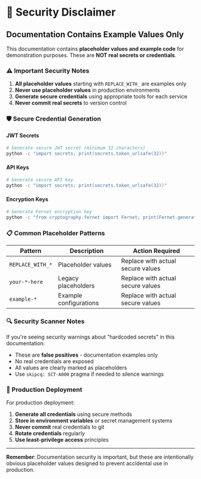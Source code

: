 # 🔐 Security Disclaimer

## Documentation Contains Example Values Only

This documentation contains **placeholder values and example code** for demonstration purposes. These are **NOT real secrets or credentials**.

### ⚠️ Important Security Notes

1. **All placeholder values** starting with `REPLACE_WITH_` are examples only
2. **Never use placeholder values** in production environments
3. **Generate secure credentials** using appropriate tools for each service
4. **Never commit real secrets** to version control

### 🛡️ Secure Credential Generation

#### JWT Secrets
```bash
# Generate secure JWT secret (minimum 32 characters)
python -c "import secrets; print(secrets.token_urlsafe(32))"
```

#### API Keys
```bash
# Generate secure API key
python -c "import secrets; print(secrets.token_urlsafe(32))"
```

#### Encryption Keys
```bash
# Generate Fernet encryption key
python -c "from cryptography.fernet import Fernet; print(Fernet.generate_key().decode())"
```

### 📋 Common Placeholder Patterns

| Pattern | Description | Action Required |
|---------|-------------|-----------------|
| `REPLACE_WITH_*` | Placeholder values | Replace with actual secure values |
| `your-*-here` | Legacy placeholders | Replace with actual secure values |
| `example-*` | Example configurations | Replace with actual secure values |

### 🔍 Security Scanner Notes

If you're seeing security warnings about "hardcoded secrets" in this documentation:

- These are **false positives** - documentation examples only
- No real credentials are exposed
- All values are clearly marked as placeholders
- Use `skipcq: SCT-A000` pragma if needed to silence warnings

### 🚀 Production Deployment

For production deployment:

1. **Generate all credentials** using secure methods
2. **Store in environment variables** or secret management systems
3. **Never commit** real credentials to git
4. **Rotate credentials** regularly
5. **Use least-privilege access** principles

---

**Remember**: Documentation security is important, but these are intentionally obvious placeholder values designed to prevent accidental use in production.